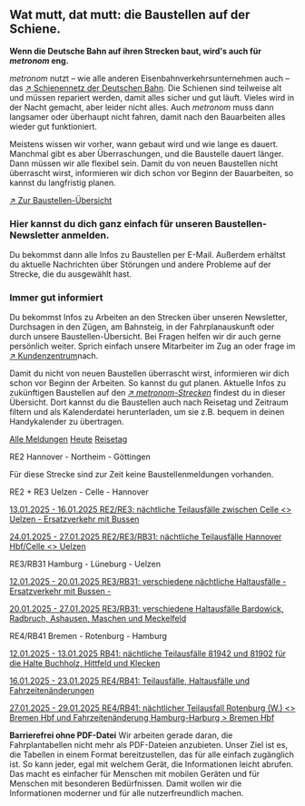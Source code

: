 Wat mutt, dat mutt: die Baustellen auf der Schiene.
----------

**Wenn die Deutsche Bahn auf ihren Strecken baut, wird's auch für *metronom* eng.**

*metronom* nutzt – wie alle anderen Eisenbahnverkehrsunternehmen auch – das [↗ Schienennetz der Deutschen Bahn](https://www.der-metronom.de/service/faq/). Die Schienen sind teilweise alt und müssen repariert werden, damit alles sicher und gut läuft. Vieles wird in der Nacht gemacht, aber leider nicht alles. Auch *metronom* muss dann langsamer oder überhaupt nicht fahren, damit nach den Bauarbeiten alles wieder gut funktioniert.

Meistens wissen wir vorher, wann gebaut wird und wie lange es dauert. Manchmal gibt es aber Überraschungen, und die Baustelle dauert länger. Dann müssen wir alle flexibel sein. Damit du von neuen Baustellen nicht überrascht wirst, informieren wir dich schon vor Beginn der Bauarbeiten, so kannst du langfristig planen.

[↗ Zur Baustellen-Übersicht](https://www.der-metronom.de/fahrplan/baustellen-uebersicht/#%C3%9Cbersicht)

### **Hier kannst du dich ganz einfach für unseren Baustellen-Newsletter anmelden.** ###

Du bekommst dann alle Infos zu Baustellen per E-Mail. Außerdem erhältst du aktuelle Nachrichten über Störungen und andere Probleme auf der Strecke, die du ausgewählt hast.

### Immer gut informiert ###

Du bekommst Infos zu Arbeiten an den Strecken über unseren Newsletter, Durchsagen in den Zügen, am Bahnsteig, in der Fahrplanauskunft oder durch unsere Baustellen-Übersicht. Bei Fragen helfen wir dir auch gerne persönlich weiter. Sprich einfach unsere Mitarbeiter im Zug an oder frage im [↗ Kundenzentrum](https://www.der-metronom.de/hilfe-kontakt/)nach.

Damit du nicht von neuen Baustellen überrascht wirst, informieren wir dich schon vor Beginn der Arbeiten. So kannst du gut planen. Aktuelle Infos zu zukünftigen Baustellen auf den *[↗ metronom-Strecken](https://www.der-metronom.de/fahrplan/streckennetz/)* findest du in dieser Übersicht. Dort kannst du die Baustellen auch nach Reisetag und Zeitraum filtern und als Kalenderdatei herunterladen, um sie z.B. bequem in deinen Handykalender zu übertragen.

[Alle Meldungen](https://www.der-metronom.de/fahrplan/baustellen-uebersicht/)
[Heute](https://www.der-metronom.de/fahrplan/baustellen-uebersicht/)
[Reisetag](https://www.der-metronom.de/fahrplan/baustellen-uebersicht/)

RE2 Hannover - Northeim - Göttingen

 Für diese Strecke sind zur Zeit keine Baustellenmeldungen vorhanden.

RE2 + RE3 Uelzen - Celle - Hannover

[13.01.2025 - 16.01.2025 RE2/RE3: nächtliche Teilausfälle zwischen Celle \<\> Uelzen - Ersatzverkehr mit Bussen](https://www.der-metronom.de/baustellen/re2-re3-naechtliche-teilausfaelle-zwischen-celle-uelzen-ersatzverkehr-mit-bussen/)

[24.01.2025 - 27.01.2025 RE2/RE3/RB31: nächtliche Teilausfälle Hannover Hbf/Celle \<\> Uelzen](https://www.der-metronom.de/baustellen/re2-re3-rb31-naechtliche-teilausfaelle-hannover-hbf-celle-uelzen/)

RE3/RB31 Hamburg - Lüneburg - Uelzen

[12.01.2025 - 20.01.2025 RE3/RB31: verschiedene nächtliche Haltausfälle - Ersatzverkehr mit Bussen -](https://www.der-metronom.de/baustellen/re3-rb31-2/)

[20.01.2025 - 27.01.2025 RE3/RB31: verschiedene Haltausfälle Bardowick, Radbruch, Ashausen, Maschen und Meckelfeld](https://www.der-metronom.de/baustellen/re3-rb31-verschiedene-haltausfaelle-bardowick-radbruch-ashausen-maschen-und-meckelfeld/)

RE4/RB41 Bremen - Rotenburg - Hamburg

[12.01.2025 - 13.01.2025 RB41: nächtliche Teilausfälle 81942 und 81902 für die Halte Buchholz, Hittfeld und Klecken](https://www.der-metronom.de/baustellen/rb41-naechtliche-teilausfaelle-81942-und-81902-fuer-die-halte-buchholz-hittfeld-und-klecken/)

[16.01.2025 - 23.01.2025 RE4/RB41: Teilausfälle, Haltausfälle und Fahrzeitenänderungen](https://www.der-metronom.de/baustellen/re4-rb41-teilausfaelle-haltausfaelle-und-fahrzeitenaenderungen/)

[27.01.2025 - 29.01.2025 RE4/RB41: nächtlicher Teilausfall Rotenburg (W.) \<\> Bremen Hbf und Fahrzeitenänderung Hamburg-Harburg \> Bremen Hbf](https://www.der-metronom.de/baustellen/re4-rb41-naechtlicher-teilausfall-rotenburg-w-bremen-hbf-und-fahrzeitenaenderung-hamburg-harburg-bremen-hbf/)

**Barrierefrei ohne PDF-Datei**
Wir arbeiten gerade daran, die Fahrplantabellen nicht mehr als PDF-Dateien anzubieten. Unser Ziel ist es, die Tabellen in einem Format bereitzustellen, das für alle einfach zugänglich ist. So kann jeder, egal mit welchem Gerät, die Informationen leicht abrufen. Das macht es einfacher für Menschen mit mobilen Geräten und für Menschen mit besonderen Bedürfnissen. Damit wollen wir die Informationen moderner und für alle nutzerfreundlich machen.
